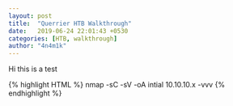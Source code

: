 ```yaml
---
layout: post
title:  "Querrier HTB Walkthrough"
date:   2019-06-24 22:01:43 +0530
categories: [HTB, walkthrough]
author: "4n4m1k"
---
```

Hi this is a test

{% highlight HTML %}
nmap -sC -sV -oA intial 10.10.10.x -vvv
{% endhighlight %}

